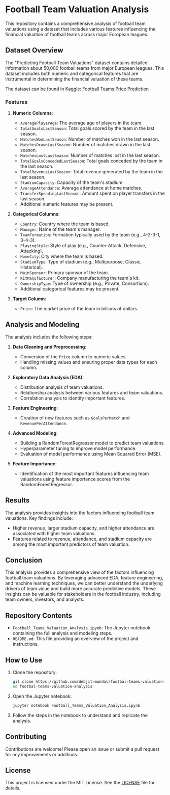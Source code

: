 
# Football Team Valuation Analysis

This repository contains a comprehensive analysis of football team valuations using a dataset that includes various features influencing the financial valuation of football teams across major European leagues.

## Dataset Overview

The "Predicting Football Team Valuations" dataset contains detailed information about 50,000 football teams from major European leagues. This dataset includes both numeric and categorical features that are instrumental in determining the financial valuation of these teams.

The dataset can be found in Kaggle: [Football Teams Price Prediction](https://www.kaggle.com/datasets/rashadrmammadov/football-teams-price-prediction/data)

### Features

1. **Numeric Columns**:
   - `AveragePlayerAge`: The average age of players in the team.
   - `TotalGoalsLastSeason`: Total goals scored by the team in the last season.
   - `MatchesWonLastSeason`: Number of matches won in the last season.
   - `MatchesDrawnLastSeason`: Number of matches drawn in the last season.
   - `MatchesLostLastSeason`: Number of matches lost in the last season.
   - `TotalGoalsConcededLastSeason`: Total goals conceded by the team in the last season.
   - `TotalRevenueLastSeason`: Total revenue generated by the team in the last season.
   - `StadiumCapacity`: Capacity of the team's stadium.
   - `AverageAttendance`: Average attendance at home matches.
   - `TransferSpendingLastSeason`: Amount spent on player transfers in the last season.
   - Additional numeric features may be present.

2. **Categorical Columns**:
   - `Country`: Country where the team is based.
   - `Manager`: Name of the team's manager.
   - `TeamFormation`: Formation typically used by the team (e.g., 4-2-3-1, 3-4-3).
   - `PlayingStyle`: Style of play (e.g., Counter-Attack, Defensive, Attacking).
   - `HomeCity`: City where the team is based.
   - `StadiumType`: Type of stadium (e.g., Multipurpose, Classic, Historical).
   - `MainSponsor`: Primary sponsor of the team.
   - `KitManufacturer`: Company manufacturing the team's kit.
   - `OwnershipType`: Type of ownership (e.g., Private, Consortium).
   - Additional categorical features may be present.

3. **Target Column**:
   - `Price`: The market price of the team in billions of dollars.

## Analysis and Modeling

The analysis includes the following steps:

1. **Data Cleaning and Preprocessing**:
   - Conversion of the `Price` column to numeric values.
   - Handling missing values and ensuring proper data types for each column.

2. **Exploratory Data Analysis (EDA)**:
   - Distribution analysis of team valuations.
   - Relationship analysis between various features and team valuations.
   - Correlation analysis to identify important features.

3. **Feature Engineering**:
   - Creation of new features such as `GoalsPerMatch` and `RevenuePerAttendance`.

4. **Advanced Modeling**:
   - Building a RandomForestRegressor model to predict team valuations.
   - Hyperparameter tuning to improve model performance.
   - Evaluation of model performance using Mean Squared Error (MSE).

5. **Feature Importance**:
   - Identification of the most important features influencing team valuations using feature importance scores from the RandomForestRegressor.

## Results

The analysis provides insights into the factors influencing football team valuations. Key findings include:
- Higher revenue, larger stadium capacity, and higher attendance are associated with higher team valuations.
- Features related to revenue, attendance, and stadium capacity are among the most important predictors of team valuation.

## Conclusion

This analysis provides a comprehensive view of the factors influencing football team valuations. By leveraging advanced EDA, feature engineering, and machine learning techniques, we can better understand the underlying drivers of team value and build more accurate predictive models. These insights can be valuable for stakeholders in the football industry, including team owners, investors, and analysts.

## Repository Contents

- `Football_Teams_Valuation_Analysis.ipynb`: The Jupyter notebook containing the full analysis and modeling steps.
- `README.md`: This file providing an overview of the project and instructions.

## How to Use

1. Clone the repository:
   ```bash
   git clone https://github.com/debjit-mandal/footbal-teams-valuation-analysis.git
   cd footbal-teams-valuation-analysis
   ```

2. Open the Jupyter notebook:
   ```bash
   jupyter notebook Football_Teams_Valuation_Analysis.ipynb
   ```

3. Follow the steps in the notebook to understand and replicate the analysis.

## Contributing

Contributions are welcome! Please open an issue or submit a pull request for any improvements or additions.

## License

This project is licensed under the MIT License. See the [LICENSE](LICENSE) file for details.
